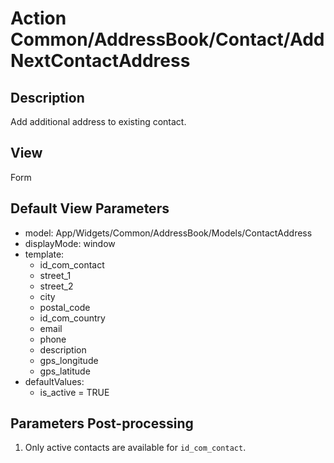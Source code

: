 # Action Common/AddressBook/Contact/AddNextContactAddress

## Description

Add additional address to existing contact.

## View

Form

## Default View Parameters

* model: App/Widgets/Common/AddressBook/Models/ContactAddress
* displayMode: window
* template:
  * id_com_contact
  * street_1
  * street_2
  * city
  * postal_code
  * id_com_country
  * email
  * phone
  * description
  * gps_longitude
  * gps_latitude
* defaultValues:
  * is_active = TRUE

## Parameters Post-processing

  1. Only active contacts are available for `id_com_contact`.